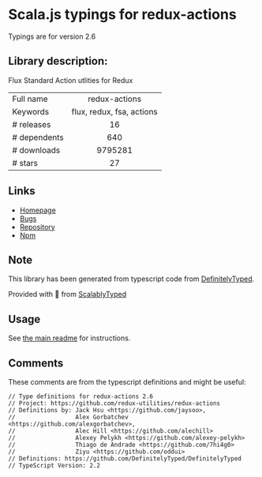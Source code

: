
# Scala.js typings for redux-actions

Typings are for version 2.6

## Library description:
Flux Standard Action utlities for Redux

|                    |                 |
| ------------------ | :-------------: |
| Full name          | redux-actions |
| Keywords           | flux, redux, fsa, actions |
| # releases         | 16 |
| # dependents       | 640 |
| # downloads        | 9795281 |
| # stars            | 27 |

## Links
- [Homepage](https://github.com/redux-utilities/redux-actions)
- [Bugs](https://github.com/redux-utilities/redux-actions/issues)
- [Repository](https://github.com/redux-utilities/redux-actions)
- [Npm](https://www.npmjs.com/package/redux-actions)
    


## Note
This library has been generated from typescript code from [DefinitelyTyped](https://definitelytyped.org).

Provided with :purple_heart: from [ScalablyTyped](https://github.com/oyvindberg/ScalablyTyped)

## Usage
See [the main readme](../../readme.md) for instructions.

## Comments

These comments are from the typescript definitions and might be useful:
```
// Type definitions for redux-actions 2.6
// Project: https://github.com/redux-utilities/redux-actions
// Definitions by: Jack Hsu <https://github.com/jaysoo>,
//                 Alex Gorbatchev <https://github.com/alexgorbatchev>,
//                 Alec Hill <https://github.com/alechill>
//                 Alexey Pelykh <https://github.com/alexey-pelykh>
//                 Thiago de Andrade <https://github.com/7hi4g0>
//                 Ziyu <https://github.com/oddui>
// Definitions: https://github.com/DefinitelyTyped/DefinitelyTyped
// TypeScript Version: 2.2

```

